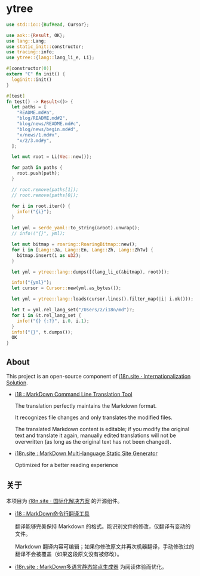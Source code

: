 # ytree

```rust
use std::io::{BufRead, Cursor};

use aok::{Result, OK};
use lang::Lang;
use static_init::constructor;
use tracing::info;
use ytree::{lang::lang_li_e, Li};

#[constructor(0)]
extern "C" fn init() {
  loginit::init()
}

#[test]
fn test() -> Result<()> {
  let paths = [
    "README.md#a",
    "blog/README.md#2",
    "blog/news/README.md#c",
    "blog/news/begin.md#d",
    "x/news/1.md#x",
    "x/2/3.md#y",
  ];

  let mut root = Li(Vec::new());

  for path in paths {
    root.push(path);
  }

  // root.remove(paths[1]);
  // root.remove(paths[0]);

  for i in root.iter() {
    info!("{i}");
  }

  let yml = serde_yaml::to_string(&root).unwrap();
  // info!("{}", yml);

  let mut bitmap = roaring::RoaringBitmap::new();
  for i in [Lang::Ja, Lang::En, Lang::Zh, Lang::ZhTw] {
    bitmap.insert(i as u32);
  }

  let yml = ytree::lang::dumps([(lang_li_e(&bitmap), root)]);

  info!("{yml}");
  let cursor = Cursor::new(yml.as_bytes());

  let yml = ytree::lang::loads(cursor.lines().filter_map(|i| i.ok()));

  let t = yml.rel_lang_set("/Users/z/i18n/md")?;
  for i in &t.rel_lang_set {
    info!("{} {:?}", i.0, i.1);
  }
  info!("{}", t.dumps());
  OK
}
```

## About

This project is an open-source component of [i18n.site ⋅ Internationalization Solution](https://i18n.site).

* [i18 : MarkDown Command Line Translation Tool](https://i18n.site/i18)

  The translation perfectly maintains the Markdown format.

  It recognizes file changes and only translates the modified files.

  The translated Markdown content is editable; if you modify the original text and translate it again, manually edited translations will not be overwritten (as long as the original text has not been changed).

* [i18n.site : MarkDown Multi-language Static Site Generator](https://i18n.site/i18n.site)

  Optimized for a better reading experience

## 关于

本项目为 [i18n.site ⋅ 国际化解决方案](https://i18n.site) 的开源组件。

* [i18 :  MarkDown命令行翻译工具](https://i18n.site/i18)

  翻译能够完美保持 Markdown 的格式。能识别文件的修改，仅翻译有变动的文件。

  Markdown 翻译内容可编辑；如果你修改原文并再次机器翻译，手动修改过的翻译不会被覆盖（如果这段原文没有被修改）。

* [i18n.site : MarkDown多语言静态站点生成器](https://i18n.site/i18n.site) 为阅读体验而优化。